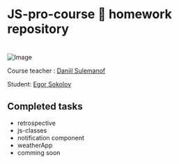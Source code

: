 # JS-pro-course 🚀 homework repository <h1>   
  ![Image](https://miro.medium.com/max/2625/1*uZ094Kxwv_qLih3tn9AZ6Q.jpeg)
  
Course teacher : [Daniil Sulemanof](https://github.com/sulemanof)

Student: [Egor Sokolov](https://github.com/Stanaza)
  
  

  ## Completed tasks

  - retrospective
  - js-classes
  - notification component
  - weatherApp
  - comming soon

